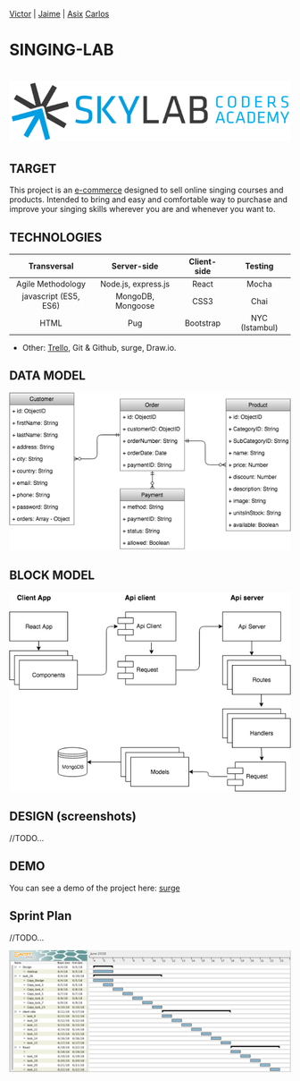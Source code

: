 [Victor](https://github.com/VGamezz19/MDitor/blob/master/doc/README.MD) |
[Jaime](https://github.com/JaimeRC/inforcosta.com) | 
[Asix](https://github.com/Asix94/Recipes-Book)
[Carlos](https://github.com/csd0/Grow.it/blob/master/README.MD)

# SINGING-LAB

# ![](./docs/skylab-coders-logo.png)

## TARGET

This project is an [e-commerce](https://en.wikipedia.org/wiki/E-commerce) designed to sell online singing courses and products. Intended to bring and easy and comfortable way to purchase and improve your singing skills wherever you are and whenever you want to. 

## TECHNOLOGIES

| Transversal | Server-side | Client-side | Testing |
| :---------: |:-------: |:----------: |:---------: |
| Agile Methodology | Node.js, express.js  | React | Mocha |
| javascript (ES5, ES6) | MongoDB, Mongoose | CSS3 | Chai |
| HTML |Pug | Bootstrap | NYC (Istambul) |

- Other: [Trello](https://trello.com/b/eriWR8jg/final-project), Git & Github, surge, Draw.io. 

## DATA MODEL

![data model](./docs/data-model.png)

## BLOCK MODEL

![block model](./docs/block-model.png)

## DESIGN (screenshots)

//TODO...

## DEMO

You can see a demo of the project here: [surge](http://skypizzas.surge.sh/)

## Sprint Plan

//TODO...

![](./docs/gant-chart.png)

